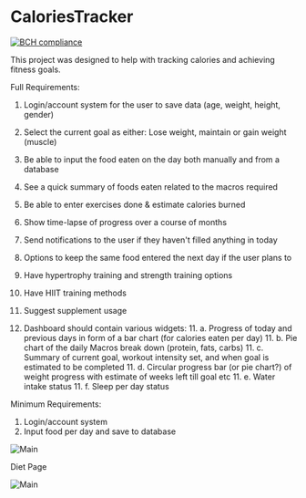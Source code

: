 # CaloriesTracker

[![BCH compliance](https://bettercodehub.com/edge/badge/rk16449/CaloriesTracker?branch=master)](https://bettercodehub.com/)


This project was designed to help with tracking calories and achieving fitness goals.


Full Requirements:

1. Login/account system for the user to save data (age, weight, height, gender)
2. Select the current goal as either: Lose weight, maintain or gain weight (muscle)
2. Be able to input the food eaten on the day both manually and from a database
3. See a quick summary of foods eaten related to the macros required
4. Be able to enter exercises done & estimate calories burned
5. Show time-lapse of progress over a course of months
6. Send notifications to the user if they haven't filled anything in today
7. Options to keep the same food entered the next day if the user plans to
8. Have hypertrophy training and strength training options
9. Have HIIT training methods
10. Suggest supplement usage

11. Dashboard should contain various widgets: 
	11. a. Progress of today and previous days in form of a bar chart (for calories eaten per day)
	11. b. Pie chart of the daily Macros break down (protein, fats, carbs) 
	11. c. Summary of current goal, workout intensity set, and when goal is estimated to be completed
	11. d. Circular progress bar (or pie chart?) of weight progress with estimate of weeks left till goal etc
	11. e. Water intake status
	11. f. Sleep per day status



Minimum Requirements:
1. Login/account system
2. Input food per day and save to database

![Main](../master/screenshots/loginpage.JPG)


Diet Page

![Main](../master/screenshots/dietpage.JPG)
